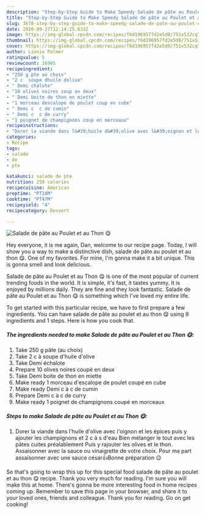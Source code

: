 ```yaml
---
description: "Step-by-Step Guide to Make Speedy Salade de pâte au Poulet et au Thon 😋"
title: "Step-by-Step Guide to Make Speedy Salade de pâte au Poulet et au Thon 😋"
slug: 3678-step-by-step-guide-to-make-speedy-salade-de-pate-au-poulet-et-au-thon
date: 2020-09-27T12:14:25.633Z
image: https://img-global.cpcdn.com/recipes/f6d196957fd2e5d8/751x532cq70/salade-de-pate-au-poulet-et-au-thon-😋-photo-principale-de-la-recette.jpg
thumbnail: https://img-global.cpcdn.com/recipes/f6d196957fd2e5d8/751x532cq70/salade-de-pate-au-poulet-et-au-thon-😋-photo-principale-de-la-recette.jpg
cover: https://img-global.cpcdn.com/recipes/f6d196957fd2e5d8/751x532cq70/salade-de-pate-au-poulet-et-au-thon-😋-photo-principale-de-la-recette.jpg
author: Linnie Palmer
ratingvalue: 5
reviewcount: 16985
recipeingredient:
- "250 g pte au choix"
- "2 c  soupe dhuile dolive"
- " Demi chalote"
- "10 olives noires coup en deux"
- " Demi boite de thon en miette"
- "1 morceau descalope de poulet coup en cube"
- " Demi c  c de cumin"
- " Demi c  c de curry"
- "1 poignet de champignons coup en morceaux"
recipeinstructions:
- "Dorer la viande dans l&#39;huile d&#39;olive avec l&#39;oignon et les épices puis y ajouter les champignons et 2 c à s d&#39;eau Bien mélanger le tout avec les pâtes cuites préalablement Puis y rajouter les olives et le thon. Assaisonner avec la sauce ou vinaigrette de votre choix. Pour ma part assaisonner avec une sauce césar👍Bonne préparation 😉"
categories:
- Recipe
tags:
- salade
- de
- pte

katakunci: salade de pte 
nutrition: 259 calories
recipecuisine: American
preptime: "PT24M"
cooktime: "PT47M"
recipeyield: "4"
recipecategory: Dessert

---
```



![Salade de pâte au Poulet et au Thon 😋](https://img-global.cpcdn.com/recipes/f6d196957fd2e5d8/751x532cq70/salade-de-pate-au-poulet-et-au-thon-😋-photo-principale-de-la-recette.jpg)

Hey everyone, it is me again, Dan, welcome to our recipe page. Today, I will show you a way to make a distinctive dish, salade de pâte au poulet et au thon 😋. One of my favorites. For mine, I'm gonna make it a bit unique. This is gonna smell and look delicious.

Salade de pâte au Poulet et au Thon 😋 is one of the most popular of current trending foods in the world. It is simple, it's fast, it tastes yummy. It is enjoyed by millions daily. They are fine and they look fantastic. Salade de pâte au Poulet et au Thon 😋 is something which I've loved my entire life.




To get started with this particular recipe, we have to first prepare a few ingredients. You can have salade de pâte au poulet et au thon 😋 using 9 ingredients and 1 steps. Here is how you cook that.

<!--inarticleads1-->

##### The ingredients needed to make Salade de pâte au Poulet et au Thon 😋:

1. Take 250 g pâte (au choix)
1. Take 2 c à soupe d&#39;huile d&#39;olive
1. Take  Demi échalote
1. Prepare 10 olives noires coupé en deux
1. Take  Demi boite de thon en miette
1. Make ready 1 morceau d&#39;escalope de poulet coupé en cube
1. Make ready  Demi c à c de cumin
1. Prepare  Demi c à c de curry
1. Make ready 1 poignet de champignons coupé en morceaux




<!--inarticleads2-->

##### Steps to make Salade de pâte au Poulet et au Thon 😋:

1. Dorer la viande dans l&#39;huile d&#39;olive avec l&#39;oignon et les épices puis y ajouter les champignons et 2 c à s d&#39;eau Bien mélanger le tout avec les pâtes cuites préalablement Puis y rajouter les olives et le thon. Assaisonner avec la sauce ou vinaigrette de votre choix. Pour ma part assaisonner avec une sauce césar👍Bonne préparation 😉




So that's going to wrap this up for this special food salade de pâte au poulet et au thon 😋 recipe. Thank you very much for reading. I'm sure you will make this at home. There's gonna be more interesting food in home recipes coming up. Remember to save this page in your browser, and share it to your loved ones, friends and colleague. Thank you for reading. Go on get cooking!
